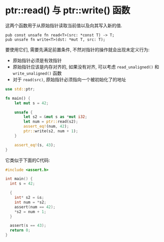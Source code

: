 # ptr::read() 与 ptr::write() 函数

这两个函数用于从原始指针读取当前值以及向其写入新的值.

```rust, not_run
pub const unsafe fn read<T>(src: *const T) -> T;
pub unsafe fn write<T>(dst: *mut T, src: T);
```

要使用它们, 需要先满足前置条件, 不然对指针的操作就会出现未定义行为:

- 原始指针必须是有效指针
- 原始指针应该是内存对齐的, 如果没有对齐, 可以考虑 `read_unaligned()` 和 `write_unaligned()` 函数
- 对于 `read(src)`, 原始指针必须指向一个被初始化了的地址

```rust
use std::ptr;

fn main() {
    let mut s = 42;

    unsafe {
        let s2 = &mut s as *mut i32;
        let num = ptr::read(s2);
        assert_eq!(num, 42);
        ptr::write(s2, num + 1);
    }

    assert_eq!(s, 43);
}
```

它类似于下面的C代码:

```C
#include <assert.h>

int main() {
  int s = 42;

  {
    int* s2 = &s;
    int num = *s2;
    assert(num == 42);
    *s2 = num + 1;
  }

  assert(s == 43);
  return 0;
}
```